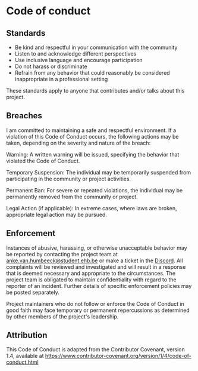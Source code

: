 # Code of conduct

## Standards
- Be kind and respectful in your communication with the community
- Listen to and acknowledge different perspectives
- Use inclusive language and encourage participation
- Do not harass or discriminate
- Refrain from any behavior that could reasonably be considered inappropriate in a professional setting

These standards apply to anyone that contributes and/or talks about this project.

## Breaches
I am committed to maintaining a safe and respectful environment. If a violation of this Code of Conduct occurs, the following actions may be taken, depending on the severity and nature of the breach:

Warning:
A written warning will be issued, specifying the behavior that violated the Code of Conduct.

Temporary Suspension:
The individual may be temporarily suspended from participating in the community or project activities.

Permanent Ban:
For severe or repeated violations, the individual may be permanently removed from the community or project.

Legal Action (if applicable):
In extreme cases, where laws are broken, appropriate legal action may be pursued.

## Enforcement
Instances of abusive, harassing, or otherwise unacceptable behavior may be reported by contacting the project team at anke.van.humbeeck@student.ehb.be or make a ticket in the [Discord](https://discord.gg/ahjkzeg). All complaints will be reviewed and investigated and will result in a response that is deemed necessary and appropriate to the circumstances. The project team is obligated to maintain confidentiality with regard to the reporter of an incident. Further details of specific enforcement policies may be posted separately.

Project maintainers who do not follow or enforce the Code of Conduct in good faith may face temporary or permanent repercussions as determined by other members of the project's leadership.

## Attribution
This Code of Conduct is adapted from the Contributor Covenant, version 1.4, available at https://www.contributor-covenant.org/version/1/4/code-of-conduct.html 